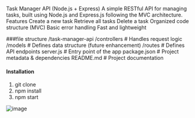 Task Manager API (Node.js + Express)
A simple RESTful API for managing tasks, built using Node.js and Express.js following the MVC architecture.
Features
 Create a new task
 Retrieve all tasks
 Delete a task
 Organized code structure (MVC)
 Basic error handling
 Fast and lightweight

###file structure
/task-manager-api
/controllers    # Handles request logic
/models         # Defines data structure (future enhancement)
/routes         # Defines API endpoints
server.js       # Entry point of the app
package.json    # Project metadata & dependencies
README.md       # Project documentation

#### Installation
1. git clone
2. npm install
3. npm start

![image](https://github.com/user-attachments/assets/5288134a-9c31-470c-ad4e-4713c136dbaf)

